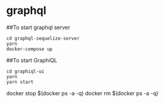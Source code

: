 # graphql

##To start graphql server
```
cd graphql-sequelize-server
yarn
docker-compose up
```

##To start GraphiQL
```
cd graphiql-ui
yarn
yarn start
```

docker stop $(docker ps -a -q) 
docker rm $(docker ps -a -q)

